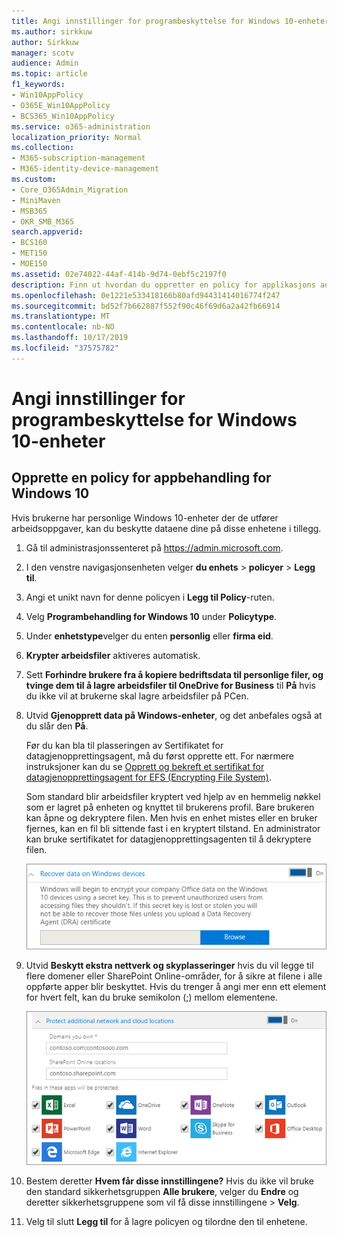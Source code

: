 ```yaml
---
title: Angi innstillinger for programbeskyttelse for Windows 10-enheter
ms.author: sirkkuw
author: Sirkkuw
manager: scotv
audience: Admin
ms.topic: article
f1_keywords:
- Win10AppPolicy
- O365E_Win10AppPolicy
- BCS365_Win10AppPolicy
ms.service: o365-administration
localization_priority: Normal
ms.collection:
- M365-subscription-management
- M365-identity-device-management
ms.custom:
- Core_O365Admin_Migration
- MiniMaven
- MSB365
- OKR_SMB_M365
search.appverid:
- BCS160
- MET150
- MOE150
ms.assetid: 02e74022-44af-414b-9d74-0ebf5c2197f0
description: Finn ut hvordan du oppretter en policy for applikasjons administrasjon og beskytter arbeidsfiler på Windows 10-enheter.
ms.openlocfilehash: 0e1221e533418166b80afd94431414016774f247
ms.sourcegitcommit: bd52f7b662887f552f90c46f69d6a2a42fb66914
ms.translationtype: MT
ms.contentlocale: nb-NO
ms.lasthandoff: 10/17/2019
ms.locfileid: "37575782"
---
```

# <a name="set-application-protection-settings-for-windows-10-devices"></a>Angi innstillinger for programbeskyttelse for Windows 10-enheter

## <a name="create-an-app-management-policy-for-windows-10"></a>Opprette en policy for appbehandling for Windows 10

Hvis brukerne har personlige Windows 10-enheter der de utfører arbeidsoppgaver, kan du beskytte dataene dine på disse enhetene i tillegg.
  
1. Gå til administrasjonssenteret på <a href="https://go.microsoft.com/fwlink/p/?linkid=837890" target="_blank">https://admin.microsoft.com</a>. 
    
2. I den venstre navigasjonsenheten velger **du enhets** \> **policyer** \> **Legg til**.

3. Angi et unikt navn for denne policyen i **Legg til Policy**-ruten. 
    
4. Velg **Programbehandling for Windows 10** under **Policytype**.
    
5. Under **enhetstype**velger du enten **personlig** eller **firma eid**.
    
6. **Krypter arbeidsfiler** aktiveres automatisk. 
    
7. Sett **Forhindre brukere fra å kopiere bedriftsdata til personlige filer, og tvinge dem til å lagre arbeidsfiler til OneDrive for Business** til **På** hvis du ikke vil at brukerne skal lagre arbeidsfiler på PCen. 
    
9. Utvid **Gjenopprett data på Windows-enheter**, og det anbefales også at du slår den **På**.
    
    Før du kan bla til plasseringen av Sertifikatet for datagjenopprettingsagent, må du først opprette ett. For nærmere instruksjoner kan du se [Opprett og bekreft et sertifikat for datagjenopprettingsagent for EFS (Encrypting File System)](https://go.microsoft.com/fwlink/p/?linkid=853700).
    
    Som standard blir arbeidsfiler kryptert ved hjelp av en hemmelig nøkkel som er lagret på enheten og knyttet til brukerens profil. Bare brukeren kan åpne og dekryptere filen. Men hvis en enhet mistes eller en bruker fjernes, kan en fil bli sittende fast i en kryptert tilstand. En administrator kan bruke sertifikatet for datagjenopprettingsagenten til å dekryptere filen.
    
    ![Browse to Data Recovery Agent certificate.](media/7d7d664f-b72f-4293-a3e7-d0fa7371366c.png)
  
10. Utvid **Beskytt ekstra nettverk og skyplasseringer** hvis du vil legge til flere domener eller SharePoint Online-områder, for å sikre at filene i alle oppførte apper blir beskyttet. Hvis du trenger å angi mer enn ett element for hvert felt, kan du bruke semikolon (;) mellom elementene.
    
    ![Expand Protect additional network and cloud locations, and enter domains or SharePoint Online sites you own.](media/7afaa0c7-ba53-456d-8c61-312c45e09625.png)
  
11. Bestem deretter **Hvem får disse innstillingene?** Hvis du ikke vil bruke den standard sikkerhetsgruppen **Alle brukere**, velger du **Endre** og deretter sikkerhetsgruppene som vil få disse innstillingene \> **Velg**.
    
12. Velg til slutt **Legg til** for å lagre policyen og tilordne den til enhetene. 